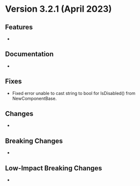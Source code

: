 # Version 3.2.1 (April 2023)
## Features
- 

## Documentation
- 

## Fixes
- Fixed error unable to cast string to bool for IsDisabled() from NewComponentBase.

## Changes
- 

## Breaking Changes
- 

## Low-Impact Breaking Changes
- 